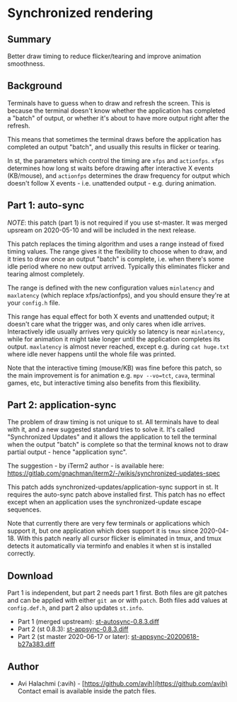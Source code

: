 Synchronized rendering
======================

Summary
-------
Better draw timing to reduce flicker/tearing and improve animation smoothness.

Background
----------

Terminals have to guess when to draw and refresh the screen. This is because
the terminal doesn't know whether the application has completed a "batch" of
output, or whether it's about to have more output right after the refresh.

This means that sometimes the terminal draws before the application has
completed an output "batch", and usually this results in flicker or tearing.

In st, the parameters which control the timing are `xfps` and `actionfps`.
`xfps` determines how long st waits before drawing after interactive X events
(KB/mouse), and `actionfps` determines the draw frequency for output which
doesn't follow X events - i.e. unattended output - e.g. during animation.


Part 1: auto-sync
-----------------

*NOTE*: this patch (part 1) is not required if you use st-master. It was
merged upsream on 2020-05-10 and will be included in the next release.

This patch replaces the timing algorithm and uses a range instead of fixed
timing values. The range gives it the flexibility to choose when to draw, and
it tries to draw once an output "batch" is complete, i.e. when there's some
idle period where no new output arrived. Typically this eliminates flicker and
tearing almost completely.

The range is defined with the new configuration values `minlatency` and
`maxlatency` (which replace xfps/actionfps), and you should ensure they're at
your `config.h` file.

This range has equal effect for both X events and unattended output; it doesn't
care what the trigger was, and only cares when idle arrives. Interactively idle
usually arrives very quickly so latency is near `minlatency`, while for
animation it might take longer until the application completes its output.
`maxlatency` is almost never reached, except e.g. during `cat huge.txt` where
idle never happens until the whole file was printed.

Note that the interactive timing (mouse/KB) was fine before this patch, so the
main improvement is for animation e.g. `mpv --vo=tct`, `cava`, terminal games,
etc, but interactive timing also benefits from this flexibility.

Part 2: application-sync
------------------------

The problem of draw timing is not unique to st. All terminals have to deal
with it, and a new suggested standard tries to solve it. It's called
"Synchronized Updates" and it allows the application to tell the terminal when
the output "batch" is complete so that the terminal knows not to draw partial
output - hence "application sync".

The suggestion - by iTerm2 author - is available here:
https://gitlab.com/gnachman/iterm2/-/wikis/synchronized-updates-spec

This patch adds synchronized-updates/application-sync support in st. It
requires the auto-sync patch above installed first. This patch has no effect
except when an application uses the synchronized-update escape sequences.

Note that currently there are very few terminals or applications which support
it, but one application which does support it is `tmux` since 2020-04-18. With
this patch nearly all cursor flicker is eliminated in tmux, and tmux detects
it automatically via terminfo and enables it when st is installed correctly.


Download
--------
Part 1 is independent, but part 2 needs part 1 first. Both files are git
patches and can be applied with either `git am` or with `patch`. Both files
add values at `config.def.h`, and part 2 also updates `st.info`.

* Part 1 (merged upstream): [st-autosync-0.8.3.diff](st-autosync-0.8.3.diff)
* Part 2 (st 0.8.3): [st-appsync-0.8.3.diff](st-appsync-0.8.3.diff)
* Part 2 (st master 2020-06-17 or later):
  [st-appsync-20200618-b27a383.diff](st-appsync-20200618-b27a383.diff)


Author
------
* Avi Halachmi (:avih) - [https://github.com/avih](https://github.com/avih)
  Contact email is available inside the patch files.
